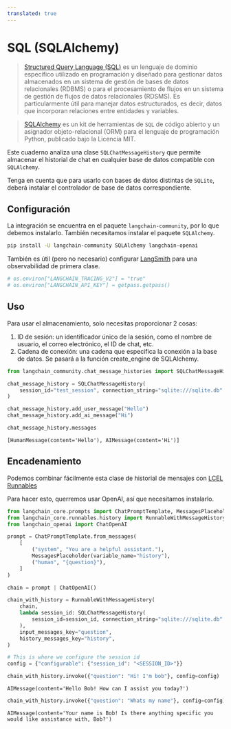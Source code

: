 ```yaml
---
translated: true
---
```


# SQL (SQLAlchemy)

>[Structured Query Language (SQL)](https://en.wikipedia.org/wiki/SQL) es un lenguaje de dominio específico utilizado en programación y diseñado para gestionar datos almacenados en un sistema de gestión de bases de datos relacionales (RDBMS) o para el procesamiento de flujos en un sistema de gestión de flujos de datos relacionales (RDSMS). Es particularmente útil para manejar datos estructurados, es decir, datos que incorporan relaciones entre entidades y variables.

>[SQLAlchemy](https://github.com/sqlalchemy/sqlalchemy) es un kit de herramientas de `SQL` de código abierto y un asignador objeto-relacional (ORM) para el lenguaje de programación Python, publicado bajo la Licencia MIT.

Este cuaderno analiza una clase `SQLChatMessageHistory` que permite almacenar el historial de chat en cualquier base de datos compatible con `SQLAlchemy`.

Tenga en cuenta que para usarlo con bases de datos distintas de `SQLite`, deberá instalar el controlador de base de datos correspondiente.

## Configuración

La integración se encuentra en el paquete `langchain-community`, por lo que debemos instalarlo. También necesitamos instalar el paquete `SQLAlchemy`.

```bash
pip install -U langchain-community SQLAlchemy langchain-openai
```

También es útil (pero no necesario) configurar [LangSmith](https://smith.langchain.com/) para una observabilidad de primera clase.

```python
# os.environ["LANGCHAIN_TRACING_V2"] = "true"
# os.environ["LANGCHAIN_API_KEY"] = getpass.getpass()
```

## Uso

Para usar el almacenamiento, solo necesitas proporcionar 2 cosas:

1. ID de sesión: un identificador único de la sesión, como el nombre de usuario, el correo electrónico, el ID de chat, etc.
2. Cadena de conexión: una cadena que especifica la conexión a la base de datos. Se pasará a la función create_engine de SQLAlchemy.

```python
from langchain_community.chat_message_histories import SQLChatMessageHistory

chat_message_history = SQLChatMessageHistory(
    session_id="test_session", connection_string="sqlite:///sqlite.db"
)

chat_message_history.add_user_message("Hello")
chat_message_history.add_ai_message("Hi")
```

```python
chat_message_history.messages
```

```output
[HumanMessage(content='Hello'), AIMessage(content='Hi')]
```

## Encadenamiento

Podemos combinar fácilmente esta clase de historial de mensajes con [LCEL Runnables](/docs/expression_language/how_to/message_history)

Para hacer esto, querremos usar OpenAI, así que necesitamos instalarlo.

```python
from langchain_core.prompts import ChatPromptTemplate, MessagesPlaceholder
from langchain_core.runnables.history import RunnableWithMessageHistory
from langchain_openai import ChatOpenAI
```

```python
prompt = ChatPromptTemplate.from_messages(
    [
        ("system", "You are a helpful assistant."),
        MessagesPlaceholder(variable_name="history"),
        ("human", "{question}"),
    ]
)

chain = prompt | ChatOpenAI()
```

```python
chain_with_history = RunnableWithMessageHistory(
    chain,
    lambda session_id: SQLChatMessageHistory(
        session_id=session_id, connection_string="sqlite:///sqlite.db"
    ),
    input_messages_key="question",
    history_messages_key="history",
)
```

```python
# This is where we configure the session id
config = {"configurable": {"session_id": "<SESSION_ID>"}}
```

```python
chain_with_history.invoke({"question": "Hi! I'm bob"}, config=config)
```

```output
AIMessage(content='Hello Bob! How can I assist you today?')
```

```python
chain_with_history.invoke({"question": "Whats my name"}, config=config)
```

```output
AIMessage(content='Your name is Bob! Is there anything specific you would like assistance with, Bob?')
```
